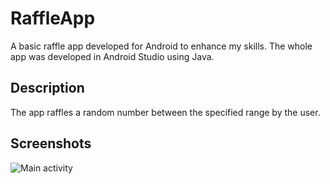 # RaffleApp
A basic raffle app developed for Android to enhance my skills.
The whole app was developed in Android Studio using Java.

## Description
The app raffles a random number between the specified range by the user.

## Screenshots
![Main activity](https://user-images.githubusercontent.com/45715906/130134324-131243ee-c0f7-4cb9-8987-39a6c9c9f97f.png)
